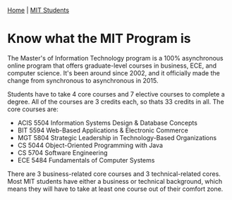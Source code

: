 <i class='fa fa-home'></i> [Home](/cs-vtmit-practices/) | [MIT Students](mit-students.html) <i class="far fa-arrow-alt-circle-right"></i> 

# Know what the MIT Program is

The Master's of Information Technology program is a 100% asynchronous online program that offers graduate-level courses in business, ECE, and computer science. It's been around since 2002, and it officially made the change from synchronous to asynchronous in 2015.

Students have to take 4 core courses and 7 elective courses to complete a degree. All of the courses are 3 credits each, so thats 33 credits in all. The core courses are:

- ACIS 5504 Information Systems Design & Database Concepts
- BIT 5594 Web-Based Applications & Electronic Commerce
- MGT 5804 Strategic Leadership in Technology-Based Organizations
- CS 5044 Object-Oriented Programming with Java
- CS 5704 Software Engineering
- ECE 5484 Fundamentals of Computer Systems

There are 3 business-related core courses and 3 technical-related cores. Most MIT students have either a business or technical background, which means they will have to take at least one course out of their comfort zone.
